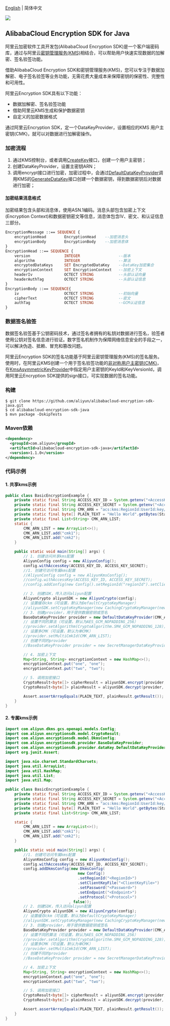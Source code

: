 [English](README.md) | 简体中文

![](https://aliyunsdk-pages.alicdn.com/icons/AlibabaCloud.svg)

## AlibabaCloud Encryption SDK for Java

阿里云加密软件工具开发包(AlibabaCloud Encryption SDK)是一个客户端密码库，通过与阿里云[密钥管理服务(KMS)](https://www.aliyun.com/product/kms)相结合，可以帮助用户快速实现数据的加解密、签名验签功能。

借助AlibabaCloud Encryption SDK和密钥管理服务(KMS)，您可以专注于数据加解密、电子签名验签等业务功能，无需花费大量成本来保障密钥的保密性、完整性和可用性。

阿里云Encryption SDK具有以下功能：

- 数据加解密、签名验签功能
- 借助阿里云KMS生成和保护数据密钥
- 自定义的加密数据格式

通过阿里云Encryption SDK，定一个DataKeyProvider，设置相应的KMS 用户主密钥(CMK)，就可以对数据进行加解密操作。

### 加密流程

1. 通过KMS控制台，或者调用[CreateKey](https://help.aliyun.com/document_detail/28947.html)接口，创建一个用户主密钥；
2. 创建DataKeyProvider，设置主密钥ARN；
3. 调用encrypt接口进行加密，加密过程中，会通过[DefaultDataKeyProvider](https://github.com/aliyun/alibabacloud-encryption-sdk-java/src/main/java/com/aliyun/encryptionsdk/provider/dataKey/DefaultDataKeyProvider.java)调用KMS的[GenerateDataKey](https://help.aliyun.com/document_detail/28948.html)接口创建一个数据密钥，得到数据密钥后对数据进行加密；

#### 加密结果消息格式

加密结果包含头部和消息体，使用ASN.1编码。消息头部包含加密上下文(Encryption Context)和数据密钥密文等信息，消息体包含IV、密文、和认证信息三部分。

```asn1
EncryptionMessage ::== SEQUENCE {
	encryptionHead        EncryptionHead    --加密消息头
	encryptionBody        EncryptionBody    --加密消息体
}
EncryptionHead ::== SEQUENCE {
	version               INTEGER                 --版本
	algorithm             INTEGER                 --算法
	encryptedDataKeys     SET EncryptedDataKey    --DataKey加密集合
	encryptionContext     SET EncryptionContext   --加密上下文
	headerIv              OCTECT STRING           --头部认证向量
	headerAuthTag         OCTECT STRING           --头部认证信息
}
EncryptionBody ::== SEQUENCE{
	iv                    OCTECT STRING           --初始向量
	cipherText            OCTECT STRING           --密文
	authTag               OCTECT STRING           --GCM认证信息
}
```

### 数据签名验签

数据签名验签基于公钥密码技术，通过签名者拥有的私钥对数据进行签名，验签者使用公钥对签名信息进行验证。数字签名机制作为保障网络信息安全的手段之一，可以解决伪造、抵赖、冒充和篡改问题。

阿里云Encryption SDK的签名功能基于阿里云密钥管理服务(KMS)的签名服务。使用时，在阿里云KMS创建一个用于签名验签功能的[非对称用户主密钥(CMK)](https://help.aliyun.com/document_detail/148147.html)，在[KmsAsymmetricKeyProvider](https://github.com/aliyun/alibabacloud-encryption-sdk-java/src/main/java/com/aliyun/encryptionsdk/provider/KmsAsymmetricKeyProvider.java)中指定用户主密钥的KeyId和KeyVersionId，调用阿里云Encryption SDK提供的sign接口，可实现数据的签名功能。

### 构建

```shell
$ git clone https://github.com/aliyun/alibabacloud-encryption-sdk-java.git
$ cd alibabacloud-encryption-sdk-java
$ mvn package -DskipTests
```

### Maven依赖

```xml
<dependency>
  <groupId>com.aliyun</groupId>
  <artifactId>alibabacloud-encryption-sdk-java</artifactId>
  <version>1.1.0</version>
</dependency>
```

### 代码示例

#### 1. 共享kms示例
```java
public class BasicEncryptionExample {
    private static final String ACCESS_KEY_ID = System.getenv("<AccessKeyId>");
    private static final String ACCESS_KEY_SECRET = System.getenv("<AccessKeySecret>");
    private static final String CMK_ARN = "acs:kms:RegionId:UserId:key/CmkId";
    private static final byte[] PLAIN_TEXT = "Hello World".getBytes(StandardCharsets.UTF_8);
    private static final List<String> CMK_ARN_LIST;
    static {
        CMK_ARN_LIST = new ArrayList<>();
        CMK_ARN_LIST.add("cmk1");
        CMK_ARN_LIST.add("cmk2");
    }

    public static void main(String[] args) {
        // 1. 创建访问共享kms配置
        AliyunConfig config = new AliyunConfig();
        config.withAccessKey(ACCESS_KEY_ID, ACCESS_KEY_SECRET);
        //1. 创建可访问专属kms配置
        //AliyunConfig config = new AliyunKmsConfig();
        //config.withAccessKey(ACCESS_KEY_ID, ACCESS_KEY_SECRET);
        //config.addConfig(new Config().setRegionId("regionId").setClientKeyFile("clientKeyFile").setPassword("password").setEndpoint("endpoint").setProtocol("protocol"));      

        // 2. 创建SDK，传入访问aliyun配置
        AliyunCrypto aliyunSDK = new AliyunCrypto(config);
        // 设置缓存ckm（可设置，默认为DefaultCryptoKeyManager）
        //aliyunSDK.setCryptoKeyManager(new CachingCryptoKeyManager(new LocalDataKeyMaterialCache()));
        // 3. 创建provider，用于提供数据密钥或签名
        BaseDataKeyProvider provider = new DefaultDataKeyProvider(CMK_ARN);
        // 设置不同的算法（可设置，默认为AES_GCM_NOPADDING_256）
        //provider.setAlgorithm(CryptoAlgorithm.SM4_GCM_NOPADDING_128);
        // 设置多CMK（可设置，默认为单CMK）
        //provider.setMultiCmkId(CMK_ARN_LIST);
        // 创建不同的provider
        //BaseDataKeyProvider provider = new SecretManagerDataKeyProvider(CMK_ID, "dataKeySecretName");

        // 4. 加密上下文
        Map<String, String> encryptionContext = new HashMap<>();
        encryptionContext.put("one", "one");
        encryptionContext.put("two", "two");

        // 5. 调用加密接口
        CryptoResult<byte[]> cipherResult = aliyunSDK.encrypt(provider, PLAIN_TEXT, encryptionContext);
        CryptoResult<byte[]> plainResult = aliyunSDK.decrypt(provider, cipherResult.getResult());

        Assert.assertArrayEquals(PLAIN_TEXT, plainResult.getResult());
    }
}
```
#### 2. 专属kms示例
```java
import com.aliyun.dkms.gcs.openapi.models.Config;
import com.aliyun.encryptionsdk.model.CryptoResult;
import com.aliyun.encryptionsdk.model.DkmsConfig;
import com.aliyun.encryptionsdk.provider.BaseDataKeyProvider;
import com.aliyun.encryptionsdk.provider.dataKey.DefaultDataKeyProvider;
import org.junit.Assert;

import java.nio.charset.StandardCharsets;
import java.util.ArrayList;
import java.util.HashMap;
import java.util.List;
import java.util.Map;

public class BasicEncryptionExample {
    private static final String ACCESS_KEY_ID = System.getenv("<AccessKeyId>");
    private static final String ACCESS_KEY_SECRET = System.getenv("<AccessKeySecret>");
    private static final String CMK_ARN = "acs:kms:RegionId:UserId:key/CmkId";
    private static final byte[] PLAIN_TEXT = "Hello World".getBytes(StandardCharsets.UTF_8);
    private static final List<String> CMK_ARN_LIST;

    static {
        CMK_ARN_LIST = new ArrayList<>();
        CMK_ARN_LIST.add("cmk1");
        CMK_ARN_LIST.add("cmk2");
    }

    public static void main(String[] args) {
        //1. 创建可访问专属kms配置
        AliyunKmsConfig config = new AliyunKmsConfig();
        config.withAccessKey(ACCESS_KEY_ID, ACCESS_KEY_SECRET);
        config.addDkmsConfig(new DkmsConfig(
                                new Config()
                                .setRegionId("<RegionId>")
                                .setClientKeyFile("<ClientKeyFile>")
                                .setPassword("<Password>")
                                .setEndpoint("<Endpoint>")
                                .setProtocol("<Protocol>")
                            , false));
        // 2. 创建SDK，传入访问aliyun配置
        AliyunCrypto aliyunSDK = new AliyunCrypto(config);
        // 设置缓存ckm（可设置，默认为DefaultCryptoKeyManager）
        //aliyunSDK.setCryptoKeyManager(new CachingCryptoKeyManager(new LocalDataKeyMaterialCache()));
        // 3. 创建provider，用于提供数据密钥或签名
        BaseDataKeyProvider provider = new DefaultDataKeyProvider(CMK_ARN);
        // 设置不同的算法（可设置，默认为AES_GCM_NOPADDING_256）
        //provider.setAlgorithm(CryptoAlgorithm.SM4_GCM_NOPADDING_128);
        // 设置多CMK（可设置，默认为单CMK）
        //provider.setMultiCmkId(CMK_ARN_LIST);
        // 创建不同的provider
        //BaseDataKeyProvider provider = new SecretManagerDataKeyProvider(CMK_ID, "dataKeySecretName");

        // 4. 加密上下文
        Map<String, String> encryptionContext = new HashMap<>();
        encryptionContext.put("one", "one");
        encryptionContext.put("two", "two");

        // 5. 调用加密接口
        CryptoResult<byte[]> cipherResult = aliyunSDK.encrypt(provider, PLAIN_TEXT, encryptionContext);
        CryptoResult<byte[]> plainResult = aliyunSDK.decrypt(provider, cipherResult.getResult());

        Assert.assertArrayEquals(PLAIN_TEXT, plainResult.getResult());
    }
}
```
